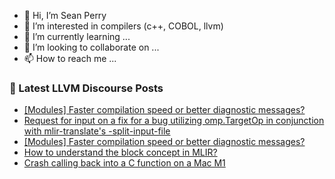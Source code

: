 - 👋 Hi, I’m Sean Perry
- 👀 I’m interested in compilers (c++, COBOL, llvm)
- 🌱 I’m currently learning ...
- 💞️ I’m looking to collaborate on ...
- 📫 How to reach me ...

<!---
s66perry/s66perry is a ✨ special ✨ repository because its `README.md` (this file) appears on your GitHub profile.
You can click the Preview link to take a look at your changes.
--->
### 📕 Latest LLVM Discourse Posts

<!-- DISCOURSE-LLVM:START -->
- [[Modules] Faster compilation speed or better diagnostic messages?](https://discourse.llvm.org/t/modules-faster-compilation-speed-or-better-diagnostic-messages/71769#post_13)
- [Request for input on a fix for a bug utilizing omp.TargetOp in conjunction with mlir-translate&#39;s -split-input-file](https://discourse.llvm.org/t/request-for-input-on-a-fix-for-a-bug-utilizing-omp-targetop-in-conjunction-with-mlir-translates-split-input-file/71785#post_1)
- [[Modules] Faster compilation speed or better diagnostic messages?](https://discourse.llvm.org/t/modules-faster-compilation-speed-or-better-diagnostic-messages/71769#post_12)
- [How to understand the block concept in MLIR?](https://discourse.llvm.org/t/how-to-understand-the-block-concept-in-mlir/71783#post_4)
- [Crash calling back into a C function on a Mac M1](https://discourse.llvm.org/t/crash-calling-back-into-a-c-function-on-a-mac-m1/71784#post_1)
<!-- DISCOURSE-LLVM:END -->
